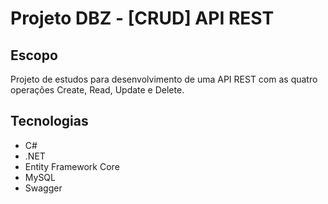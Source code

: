# Projeto DBZ - [CRUD] API REST

## Escopo
Projeto de estudos para desenvolvimento de uma API REST com as quatro operações Create, Read, Update e Delete.

## Tecnologias
- C#
- .NET
- Entity Framework Core
- MySQL
- Swagger